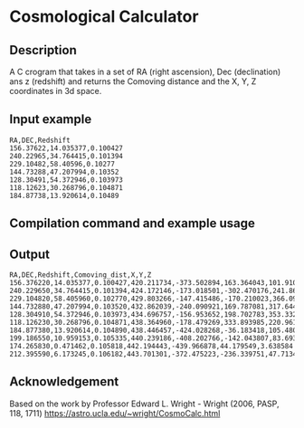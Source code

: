 # Cosmological Calculator
## Description
A C crogram that takes in a set of RA (right ascension), Dec (declination) ans z (redshift) and returns the Comoving distance and the X, Y, Z coordinates in 3d space.

## Input example
```
RA,DEC,Redshift
156.37622,14.035377,0.100427
240.22965,34.764415,0.101394
229.10482,58.40596,0.10277
144.73288,47.207994,0.10352
128.30491,54.372946,0.103973
118.12623,30.268796,0.104871
184.87738,13.920614,0.10489

```

## Compilation command and example usage


## Output
```
RA,DEC,Redshift,Comoving_dist,X,Y,Z
156.376220,14.035377,0.100427,420.211734,-373.502894,163.364043,101.910150
240.229650,34.764415,0.101394,424.172146,-173.018501,-302.470176,241.864426
229.104820,58.405960,0.102770,429.803266,-147.415486,-170.210023,366.098443
144.732880,47.207994,0.103520,432.862039,-240.090921,169.787081,317.644836
128.304910,54.372946,0.103973,434.696757,-156.953652,198.702783,353.332740
118.126230,30.268796,0.104871,438.364960,-178.479269,333.893985,220.961073
184.877380,13.920614,0.104890,438.446457,-424.028268,-36.183418,105.480253
199.186550,10.959153,0.105335,440.239186,-408.202766,-142.043807,83.693489
174.265830,0.471462,0.105818,442.194443,-439.966878,44.179549,3.638584
212.395590,6.173245,0.106182,443.701301,-372.475223,-236.339751,47.713469
```

## Acknowledgement
Based on the work by Professor  Edward L. Wright  - Wright (2006, PASP, 118, 1711)
https://astro.ucla.edu/~wright/CosmoCalc.html
